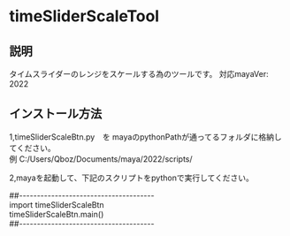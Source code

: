 # timeSliderScaleTool

説明
-

タイムスライダーのレンジをスケールする為のツールです。
対応mayaVer: 2022


インストール方法
-

1,timeSliderScaleBtn.py　を mayaのpythonPathが通ってるフォルダに格納してください。  
例  C:/Users/Qboz/Documents/maya/2022/scripts/  
  
2,mayaを起動して、下記のスクリプトをpythonで実行してください。  
  
##--------------------------------------  
import timeSliderScaleBtn  
timeSliderScaleBtn.main()  
##--------------------------------------  
